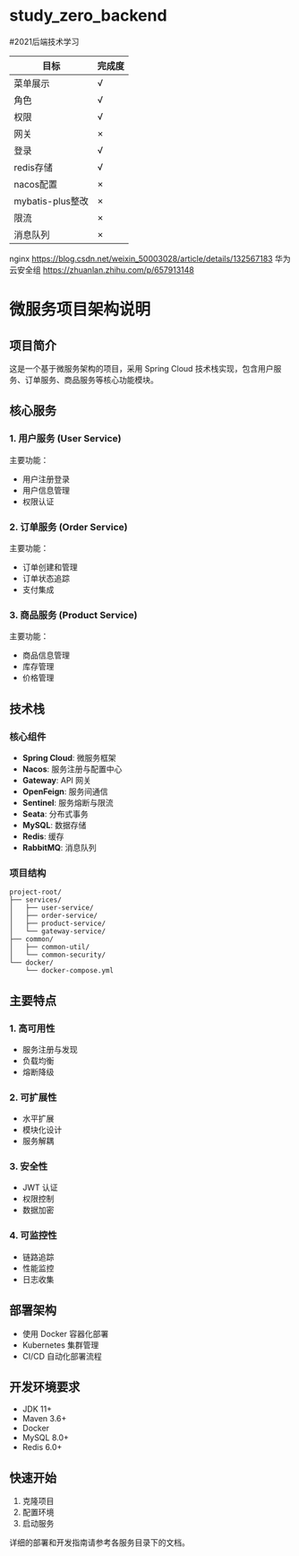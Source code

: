 # study_zero_backend
#2021后端技术学习  

| 目标             | 完成度 | 
|----------------|-----|
| 菜单展示           | √   |
  | 角色             | √   |
  | 权限             | √   |
  | 网关             | ×   |
  | 登录             | √   |
  | redis存储        | √   |
  | nacos配置        | ×   |
  | mybatis-plus整改 | ×   |
  | 限流             | ×   |
  | 消息队列           | ×   |
  

nginx https://blog.csdn.net/weixin_50003028/article/details/132567183
华为云安全组 https://zhuanlan.zhihu.com/p/657913148

# 微服务项目架构说明

## 项目简介
这是一个基于微服务架构的项目，采用 Spring Cloud 技术栈实现，包含用户服务、订单服务、商品服务等核心功能模块。

## 核心服务

### 1. 用户服务 (User Service)
主要功能：
- 用户注册登录
- 用户信息管理
- 权限认证

### 2. 订单服务 (Order Service)
主要功能：
- 订单创建和管理
- 订单状态追踪
- 支付集成

### 3. 商品服务 (Product Service)
主要功能：
- 商品信息管理
- 库存管理
- 价格管理

## 技术栈

### 核心组件
- **Spring Cloud**: 微服务框架
- **Nacos**: 服务注册与配置中心
- **Gateway**: API 网关
- **OpenFeign**: 服务间通信
- **Sentinel**: 服务熔断与限流
- **Seata**: 分布式事务
- **MySQL**: 数据存储
- **Redis**: 缓存
- **RabbitMQ**: 消息队列

### 项目结构
```
project-root/
├── services/
│   ├── user-service/
│   ├── order-service/
│   ├── product-service/
│   └── gateway-service/
├── common/
│   ├── common-util/
│   └── common-security/
└── docker/
    └── docker-compose.yml
```

## 主要特点

### 1. 高可用性
- 服务注册与发现
- 负载均衡
- 熔断降级

### 2. 可扩展性
- 水平扩展
- 模块化设计
- 服务解耦

### 3. 安全性
- JWT 认证
- 权限控制
- 数据加密

### 4. 可监控性
- 链路追踪
- 性能监控
- 日志收集

## 部署架构
- 使用 Docker 容器化部署
- Kubernetes 集群管理
- CI/CD 自动化部署流程

## 开发环境要求
- JDK 11+
- Maven 3.6+
- Docker
- MySQL 8.0+
- Redis 6.0+

## 快速开始
1. 克隆项目
2. 配置环境
3. 启动服务

详细的部署和开发指南请参考各服务目录下的文档。